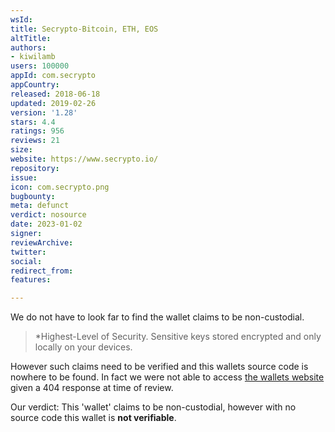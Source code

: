 ```yaml
---
wsId: 
title: Secrypto-Bitcoin, ETH, EOS
altTitle: 
authors:
- kiwilamb
users: 100000
appId: com.secrypto
appCountry: 
released: 2018-06-18
updated: 2019-02-26
version: '1.28'
stars: 4.4
ratings: 956
reviews: 21
size: 
website: https://www.secrypto.io/
repository: 
issue: 
icon: com.secrypto.png
bugbounty: 
meta: defunct
verdict: nosource
date: 2023-01-02
signer: 
reviewArchive: 
twitter: 
social: 
redirect_from: 
features: 

---
```


We do not have to look far to find the wallet claims to be non-custodial.

> *Highest-Level of Security. Sensitive keys stored encrypted and only locally on your devices. 

However such claims need to be verified and this wallets source code is nowhere to be found.
In fact we were not able to access [the wallets website](https://www.secrypto.io/) given a 404 response at time of review.

Our verdict: This 'wallet' claims to be non-custodial, however with no source code this wallet is **not verifiable**.

